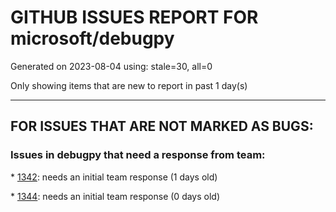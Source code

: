
# GITHUB ISSUES REPORT FOR microsoft/debugpy


Generated on 2023-08-04 using: stale=30, all=0


Only showing items that are new to report in past 1 day(s)


---

## FOR ISSUES THAT ARE NOT MARKED AS BUGS:


### Issues in debugpy that need a response from team:


\* [1342](https://github.com/microsoft/debugpy/issues/1342 "Can not debug multiprocess code with streamlit"): needs an initial team response (1 days old)

\* [1344](https://github.com/microsoft/debugpy/issues/1344 "More direct integration with vscode"): needs an initial team response (0 days old)
